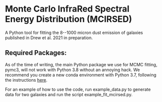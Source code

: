 # Monte Carlo InfraRed Spectral Energy Distribution (MCIRSED)

A Python tool for fitting the 8--1000 micron dust emission of galaxies published in Drew et al. 2021 in preparation.

## Required Packages:

As of the time of writing, the main Python package we use for MCMC fitting, pymc3, will not work with Python 3.8 without an annoying hack. We recommend you create a new conda environment with Python 3.7, following the instructions [here](https://github.com/pdrew32/mcirsed/blob/master/install-help.md).

For an example of how to use the code, run example_data.py to generate data for two galaxies and run the script example_fit_mcirsed.py.
